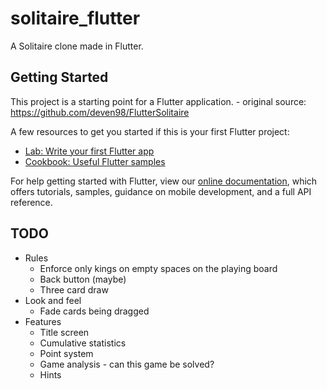 # solitaire_flutter

A Solitaire clone made in Flutter.

## Getting Started

This project is a starting point for a Flutter application. - original source: https://github.com/deven98/FlutterSolitaire

A few resources to get you started if this is your first Flutter project:

- [Lab: Write your first Flutter app](https://flutter.io/docs/get-started/codelab)
- [Cookbook: Useful Flutter samples](https://flutter.io/docs/cookbook)

For help getting started with Flutter, view our 
[online documentation](https://flutter.io/docs), which offers tutorials, 
samples, guidance on mobile development, and a full API reference.

## TODO
* Rules
    * Enforce only kings on empty spaces on the playing board
    * Back button (maybe)
    * Three card draw
* Look and feel
    * Fade cards being dragged
* Features
    * Title screen
    * Cumulative statistics
    * Point system
    * Game analysis - can this game be solved?
    * Hints
